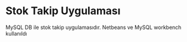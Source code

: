# Stok Takip Uygulaması
MySQL DB ile stok takip uygulamasıdır. Netbeans ve MySQL workbench kullanıldı
